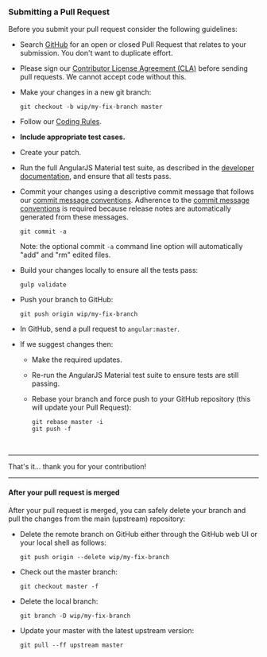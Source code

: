 ### Submitting a Pull Request
Before you submit your pull request consider the following guidelines:

* Search [GitHub](https://github.com/angular/material/pulls) for an open or closed Pull Request
  that relates to your submission. You don't want to duplicate effort.

* Please sign our [Contributor License Agreement (CLA)](../../.github/CONTRIBUTING.md#cla) before sending pull
  requests. We cannot accept code without this.

* Make your changes in a new git branch:

     ```shell
     git checkout -b wip/my-fix-branch master
     ```

* Follow our [Coding Rules](CODING.md#rules).

* **Include appropriate test cases.**

* Create your patch.

* Run the full AngularJS Material test suite, as described in the [developer documentation](BUILD.md),
  and ensure that all tests pass.

* Commit your changes using a descriptive commit message that follows our
  [commit message conventions](../../.github/CONTRIBUTING.md#commit-message-format). Adherence to the [commit message conventions](../../.github/CONTRIBUTING.md#commit-message-format) is required
  because release notes are automatically generated from these messages.

     ```shell
     git commit -a
     ```
  Note: the optional commit `-a` command line option will automatically "add" and "rm" edited files.

* Build your changes locally to ensure all the tests pass:

    ```shell
    gulp validate
    ```

* Push your branch to GitHub:

    ```shell
    git push origin wip/my-fix-branch
    ```

* In GitHub, send a pull request to `angular:master`.

* If we suggest changes then:
  * Make the required updates.

  * Re-run the AngularJS Material test suite to ensure tests are still passing.

  * Rebase your branch and force push to your GitHub repository (this will update your Pull Request):

    ```shell
    git rebase master -i
    git push -f
    ```

<br/>
<hr/>

That's it... thank you for your contribution!

<hr/>

#### After your pull request is merged

After your pull request is merged, you can safely delete your branch and pull the changes
from the main (upstream) repository:

* Delete the remote branch on GitHub either through the GitHub web UI or your local shell as follows:

    ```shell
    git push origin --delete wip/my-fix-branch
    ```

* Check out the master branch:

    ```shell
    git checkout master -f
    ```

* Delete the local branch:

    ```shell
    git branch -D wip/my-fix-branch
    ```

* Update your master with the latest upstream version:

    ```shell
    git pull --ff upstream master
    ```
